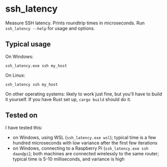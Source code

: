 # ssh_latency
Measure SSH latency. Prints roundtrip times in microseconds. Run `ssh_latency --help` for usage and options.

## Typical usage
On Windows:
```
ssh_latency.exe ssh my_host
```

On Linux:
```
ssh_latency ssh my_host
```

On other operating systems: likely to work just fine, but you'll have to build it yourself.
If you have Rust set up, `cargo build` should do it.

## Tested on
I have tested this:
- on Windows, using WSL (`ssh_latency.exe wsl`); typical time is a few hundred microseconds with low variance after the first few iterations
- on Windows, connecting to a Raspberry Pi (`ssh_latency.exe ssh daan@pi`); both machines are connected wirelessly to the same router; typical time is 5-10 milliseconds, and variance is high
